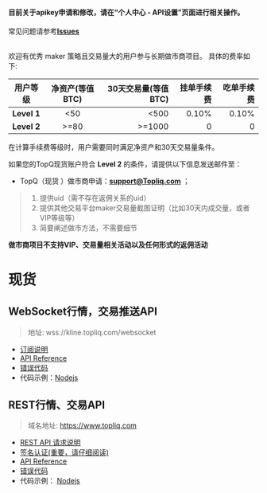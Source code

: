 #### 目前关于apikey申请和修改，请在“个人中心 - API设置”页面进行相关操作。

常见问题请参考[**Issues**](https://github.com/topq-exchange/topq-api-docs-cn/issues)

##

欢迎有优秀 maker 策略且交易量大的用户参与长期做市商项目。
具体的费率如下:


|用户等级|净资产(等值BTC)|30天交易量(等值BTC)|挂单手续费|吃单手续费|
|----|:---:|----:|----:|----:|
|**Level 1**|<50|<500|0.10%|0.10%|
|**Level 2**|>=80|>=1000|0|0|



在计算手续费等级时，用户需要同时满足净资产和30天交易量条件。

如果您的TopQ现货账户符合 **Level 2** 的条件，请提供以下信息发送邮件至：

* TopQ（现货 ）做市商申请：**support@Topliq.com** ；
> 1. 提供uid（需不存在返佣关系的uid）
>2. 提供其他交易平台maker交易量截图证明（比如30天内成交量，或者VIP等级等）
>3. 简要阐述做市方法，不需要细节

**做市商项目不支持VIP、交易量相关活动以及任何形式的返佣活动**


##

# 现货

## WebSocket行情，交易推送API

> 地址: wss://kline.topliq.com/websocket

* [订阅说明](https://github.com/topq-exchange/api_docs_cn/wiki/WebSocket-API-%E8%AE%A2%E9%98%85%E8%AF%B4%E6%98%8E)
* [API Reference](https://github.com/topq-exchange/api_docs_cn/wiki/WebSocket-API-Reference)
* [错误代码](https://github.com/topq-exchange/api_docs_cn/wiki/WebSocket-API-%E9%94%99%E8%AF%AF%E7%A0%81)
* 代码示例：[Nodejs](https://github.com/topq-exchange/api_docs_cn/blob/master/nodejsDemo/websocketDemo.js)

## REST行情、交易API

> 域名地址: https://www.topliq.com

* [REST API 请求说明](https://github.com/topq-exchange/api_docs_cn/wiki/REST-API-%E8%AF%B7%E6%B1%82%E8%AF%B4%E6%98%8E)
* [签名认证(重要，请仔细阅读)](https://github.com/bw-exchange/api_docs_cn/wiki/REST-API-%E7%AD%BE%E5%90%8D%E8%AE%A4%E8%AF%81(%E9%87%8D%E8%A6%81%EF%BC%8C%E8%AF%B7%E4%BB%94%E7%BB%86%E9%98%85%E8%AF%BB))
* [API Reference](https://github.com/bw-exchange/api_docs_cn/wiki/REST-API-Reference)
* [错误代码](https://github.com/bw-exchange/api_docs_cn/wiki/REST-API--%E9%94%99%E8%AF%AF%E7%A0%81)
* 代码示例： [Nodejs](https://github.com/topq-exchange/api_docs_cn/blob/master/nodejsDemo/restApiDemo.js)

